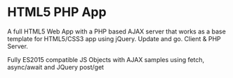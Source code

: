 # HTML5 PHP App
A full HTML5 Web App with a PHP based AJAX server that works as a 
base template for HTML5/CSS3 app using jQuery. Update and go. Client & PHP Server.

Fully ES2015 compatible JS Objects with AJAX samples using fetch, async/await and JQuery post/get
